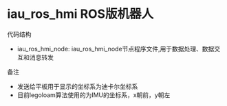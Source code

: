 iau_ros_hmi ROS版机器人
=======================

代码结构

* iau_ros_hmi_node: iau_ros_hmi_node节点程序文件,用于数据处理、数据交互和消息转发

备注

* 发送给平板用于显示的坐标系为迪卡尔坐标系
* 目前legoloam算法使用的为IMU的坐标系，x朝前，y朝左


